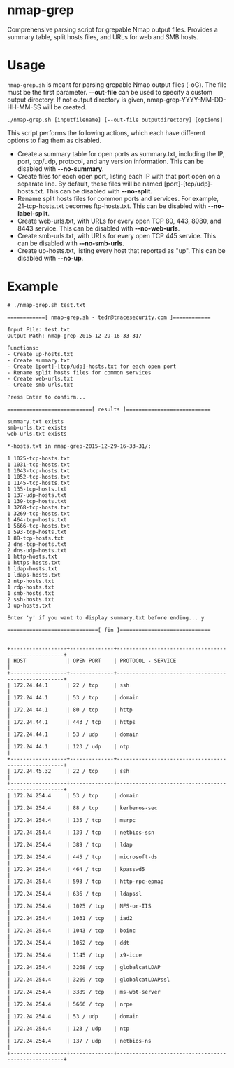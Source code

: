 # nmap-grep
Comprehensive parsing script for grepable Nmap output files. Provides a summary table, split hosts files, and URLs for web and SMB hosts.

# Usage
`nmap-grep.sh` is meant for parsing grepable Nmap output files (-oG). The file must be the first parameter. **--out-file** can be used to specify a custom output directory. If not output directory is given, nmap-grep-YYYY-MM-DD-HH-MM-SS will be created.

```
./nmap-grep.sh [inputfilename] [--out-file outputdirectory] [options]
```

This script performs the following actions, which each have different options to flag them as disabled.
* Create a summary table for open ports as summary.txt, including the IP, port, tcp/udp, protocol, and any version information. This can be disabled with **--no-summary**.
* Create files for each open port, listing each IP with that port open on a separate line. By default, these files will be named [port]-[tcp/udp]-hosts.txt. This can be disabled with **--no-split**.
* Rename split hosts files for common ports and services. For example, 21-tcp-hosts.txt becomes ftp-hosts.txt. This can be disabled with **--no-label-split**.
* Create web-urls.txt, with URLs for every open TCP 80, 443, 8080, and 8443 service. This can be disabled with **--no-web-urls**.
* Create smb-urls.txt, with URLs for every open TCP 445 service. This can be disabled with **--no-smb-urls**.
* Create up-hosts.txt, listing every host that reported as "up". This can be disabled with **--no-up**.

# Example
```
# ./nmap-grep.sh test.txt 

============[ nmap-grep.sh - tedr@tracesecurity.com ]============

Input File: test.txt
Output Path: nmap-grep-2015-12-29-16-33-31/

Functions:
- Create up-hosts.txt
- Create summary.txt
- Create [port]-[tcp/udp]-hosts.txt for each open port
- Rename split hosts files for common services
- Create web-urls.txt
- Create smb-urls.txt

Press Enter to confirm...

===========================[ results ]===========================

summary.txt exists
smb-urls.txt exists
web-urls.txt exists

*-hosts.txt in nmap-grep-2015-12-29-16-33-31/:

1 1025-tcp-hosts.txt
1 1031-tcp-hosts.txt
1 1043-tcp-hosts.txt
1 1052-tcp-hosts.txt
1 1145-tcp-hosts.txt
1 135-tcp-hosts.txt
1 137-udp-hosts.txt
1 139-tcp-hosts.txt
1 3268-tcp-hosts.txt
1 3269-tcp-hosts.txt
1 464-tcp-hosts.txt
1 5666-tcp-hosts.txt
1 593-tcp-hosts.txt
1 88-tcp-hosts.txt
2 dns-tcp-hosts.txt
2 dns-udp-hosts.txt
1 http-hosts.txt
1 https-hosts.txt
1 ldap-hosts.txt
1 ldaps-hosts.txt
2 ntp-hosts.txt
1 rdp-hosts.txt
1 smb-hosts.txt
2 ssh-hosts.txt
3 up-hosts.txt

Enter 'y' if you want to display summary.txt before ending... y

=============================[ fin ]=============================


+------------------+--------------+-----------------------------------------------------+
| HOST             | OPEN PORT    | PROTOCOL - SERVICE                                  | 
+------------------+--------------+-----------------------------------------------------+
| 172.24.44.1      | 22 / tcp     | ssh                                                 | 
| 172.24.44.1      | 53 / tcp     | domain                                              | 
| 172.24.44.1      | 80 / tcp     | http                                                | 
| 172.24.44.1      | 443 / tcp    | https                                               | 
| 172.24.44.1      | 53 / udp     | domain                                              | 
| 172.24.44.1      | 123 / udp    | ntp                                                 | 
+------------------+--------------+-----------------------------------------------------+
| 172.24.45.32     | 22 / tcp     | ssh                                                 | 
+------------------+--------------+-----------------------------------------------------+
| 172.24.254.4     | 53 / tcp     | domain                                              | 
| 172.24.254.4     | 88 / tcp     | kerberos-sec                                        | 
| 172.24.254.4     | 135 / tcp    | msrpc                                               | 
| 172.24.254.4     | 139 / tcp    | netbios-ssn                                         | 
| 172.24.254.4     | 389 / tcp    | ldap                                                | 
| 172.24.254.4     | 445 / tcp    | microsoft-ds                                        | 
| 172.24.254.4     | 464 / tcp    | kpasswd5                                            | 
| 172.24.254.4     | 593 / tcp    | http-rpc-epmap                                      | 
| 172.24.254.4     | 636 / tcp    | ldapssl                                             | 
| 172.24.254.4     | 1025 / tcp   | NFS-or-IIS                                          | 
| 172.24.254.4     | 1031 / tcp   | iad2                                                | 
| 172.24.254.4     | 1043 / tcp   | boinc                                               | 
| 172.24.254.4     | 1052 / tcp   | ddt                                                 | 
| 172.24.254.4     | 1145 / tcp   | x9-icue                                             | 
| 172.24.254.4     | 3268 / tcp   | globalcatLDAP                                       | 
| 172.24.254.4     | 3269 / tcp   | globalcatLDAPssl                                    | 
| 172.24.254.4     | 3389 / tcp   | ms-wbt-server                                       | 
| 172.24.254.4     | 5666 / tcp   | nrpe                                                | 
| 172.24.254.4     | 53 / udp     | domain                                              | 
| 172.24.254.4     | 123 / udp    | ntp                                                 | 
| 172.24.254.4     | 137 / udp    | netbios-ns                                          | 
+------------------+--------------+-----------------------------------------------------+
```
